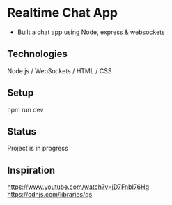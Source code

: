 # Realtime Chat App
- Built a chat app using Node, express & websockets 
## Technologies
Node.js / WebSockets / HTML / CSS
## Setup
npm run dev
## Status
Project is in progress
## Inspiration
https://www.youtube.com/watch?v=jD7FnbI76Hg <br />
https://cdnjs.com/libraries/qs<br />
